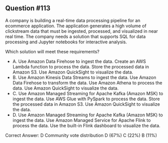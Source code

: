 ## Question #113

A company is building a real-time data processing pipeline for an ecommerce application. The application generates a high volume of clickstream data that must be ingested, processed, and visualized in near real time. The company needs a solution that supports SQL for data processing and Jupyter notebooks for interactive analysis.

Which solution will meet these requirements?

- A. Use Amazon Data Firehose to ingest the data. Create an AWS Lambda function to process the data. Store the processed data in Amazon S3. Use Amazon QuickSight to visualize the data.
- B. Use Amazon Kinesis Data Streams to ingest the data. Use Amazon Data Firehose to transform the data. Use Amazon Athena to process the data. Use Amazon QuickSight to visualize the data.
- C. Use Amazon Managed Streaming for Apache Kafka (Amazon MSK) to ingest the data. Use AWS Glue with PySpark to process the data. Store the processed data in Amazon S3. Use Amazon QuickSight to visualize the data.
- D. Use Amazon Managed Streaming for Apache Kafka (Amazon MSK) to ingest the data. Use Amazon Managed Service for Apache Flink to process the data. Use the built-in Flink dashboard to visualize the data. 

Correct Answer: 
D Community vote distribution D (67%) C (22%) B (11%)